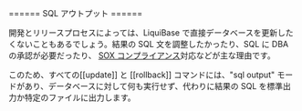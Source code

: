 ====== SQL アウトプット ======

開発とリリースプロセスによっては、LiquiBase で直接データベースを更新したくないこともあるでしょう。結果の SQL 文を調整したかったり、SQL に DBA の承認が必要だったり、 [SOX コンプライアンス](http://blog.liquibase.org/2007/07/sox-compliance-and-database-refactoring.html)対応などが主な理由です。

このため、すべての[[update]] と [[rollback]] コマンドには、"sql output" モードがあり、データベースに対して何も実行せず、代わりに結果の SQL を標準出力か特定のファイルに出力します。
